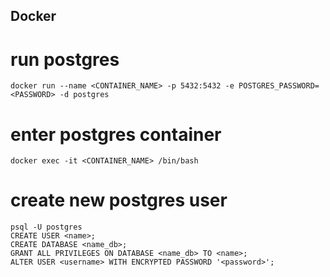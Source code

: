 ## Docker

# run postgres

`docker run --name <CONTAINER_NAME> -p 5432:5432 -e POSTGRES_PASSWORD=<PASSWORD> -d postgres`

# enter postgres container

`docker exec -it <CONTAINER_NAME> /bin/bash`

# create new postgres user

```
psql -U postgres
CREATE USER <name>;
CREATE DATABASE <name_db>;
GRANT ALL PRIVILEGES ON DATABASE <name_db> TO <name>;
ALTER USER <username> WITH ENCRYPTED PASSWORD '<password>';
```
